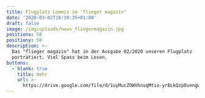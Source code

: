 ```yaml
---
title: Flugplatz Lommis im "flieger magazin"
date: '2020-03-02T16:39:35+01:00'
draft: false
image: /img/uploads/news_fliegermagazin.jpg
positionx: 50
positiony: 50
description: >-
  Das "flieger magazin" hat in der Ausgabe 02/2020 unseren Flugplatz
  porträtiert. Viel Spass beim Lesen.
buttons:
  - blank: true
    title: mehr
    url: >-
      https://drive.google.com/file/d/1uyMucZOWVhnvqMtio-yr8LkQzp0vengw/view?usp=sharing
---
```


